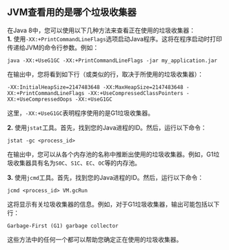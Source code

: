 ## JVM查看用的是哪个垃圾收集器

在Java 8中，您可以使用以下几种方法来查看正在使用的垃圾收集器：  
**1.** 使用`-XX:+PrintCommandLineFlags`选项启动Java程序。这将在程序启动时打印传递给JVM的命令行参数。例如：  
```shell
java -XX:+UseG1GC -XX:+PrintCommandLineFlags -jar my_application.jar
```
在输出中，您将看到如下行（或类似的行，取决于所使用的垃圾收集器）：  
```shell
-XX:InitialHeapSize=2147483648 -XX:MaxHeapSize=2147483648 -XX:+PrintCommandLineFlags -XX:+UseCompressedClassPointers -XX:+UseCompressedOops -XX:+UseG1GC
``` 
这里，`-XX:+UseG1GC`表明程序使用的是G1垃圾收集器。

**2.** 使用`jstat`工具。首先，找到您的Java进程的ID。然后，运行以下命令：    
```shell
jstat -gc <process_id>
```

在输出中，您可以从各个内存池的名称中推断出使用的垃圾收集器。例如，G1垃圾收集器具有名为`S0C`、`S1C`、`EC`、`OC`等的内存池。  

**3.** 使用`jcmd`工具。首先，找到您的Java进程的ID。然后，运行以下命令：     
```shell
jcmd <process_id> VM.gcRun
```

这将显示有关垃圾收集器的信息。例如，对于G1垃圾收集器，输出可能包括以下行：  
```shell
Garbage-First (G1) garbage collector
```
这些方法中的任何一个都可以帮助您确定正在使用的垃圾收集器。